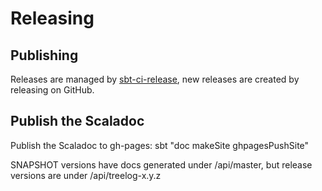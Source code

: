 # Releasing

## Publishing

Releases are managed by [sbt-ci-release](https://github.com/sbt/sbt-ci-release), new releases are created by releasing on GitHub.

## Publish the Scaladoc

Publish the Scaladoc to gh-pages: sbt "doc makeSite ghpagesPushSite"

   SNAPSHOT versions have docs generated under /api/master, but release versions are under /api/treelog-x.y.z


